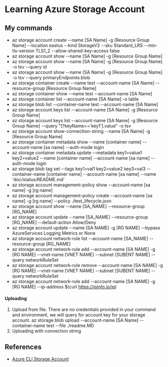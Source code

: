 # Learning Azure Storage Account

## My commands
- az storage account create --name [SA Name] -g [Resource Group Name] --location eastus --kind StorageV2 --sku Standard_LRS --min-tls-version TLS1_2 --allow-shared-key-access false
- az storage account show --name [SA Name] -g [Resource Group Name]
- az storage account show --name [SA Name] -g [Resource Group Name] -o tsv --query id
- az storage account show --name [SA Name] -g [Resource Group Name] -o tsv --query primaryEndpoints.blob
- az storage container create --name test --account-name [SA Name] --resource-group [Resource Group Name]
- az storage container show --name test --account-name [SA Name]
- az storage container list --account-name [SA Name] -o table
- az storage blob list --container-name test --account-name [SA Name]
- az storage account keys list --account-name [SA Name] -g [Resource Group Name] 
- az storage account keys list --account-name [SA Name] -g [Resource Group Name] --query "[?keyName=='key1'].value" -o tsv
- az storage account show-connection-string --name [SA Name] -g [Resource Group Name]
- az storage container metadata show --name [container name] --account-name [sa name] --auth-mode login
- az storage container metadata update --metadata key1=value1 key2=value2  --name [container name] --account-name [sa name] --auth-mode login
- az storage blob tag set --tags key1=val1 key2=value2 key3=val3 --container-name [container name]  --account-name [sa name] --name 'doc/status/README.md'
- az storage account management-policy show --account-name [sa name] -g [rg name]
- az storage account management-policy create --account-name [sa name] -g [rg name] --policy ./test_lifecycle.json
- az storage account show --name [SA_NAME] --resource-group [RG_NAME]
- az storage account update --name [SA_NAME] --resource-group [RG_NAME] --default-action Allow/Deny
- az storage account update --name [SA NAME] -g [RG NAME] --bypass  AzureServices Logging Metrics  or None
- az storage account network-rule list --account-name [SA_NAME] --resource-group [RG_NAME]
- az storage account network-rule add --account-name [SA NAME] -g [RG NAME] --vnet-name [VNET NAME] --subnet [SUBENT NAME]  --query networkRuleSet
- az storage account network-rule remove --account-name [SA NAME] -g [RG NAME] --vnet-name [VNET NAME] --subnet [SUBENT NAME]  --query networkRuleSet
- az storage account network-rule add --account-name [SA NAME] -g [RG NAME] --ip-address $(curl https://ipinfo.io/ip)

#### Uploading
1. Upload from file. There are no credentials provided in your command and environment, we will query for account key for your storage account.
   az storage blob upload --account-name [SA Name] --container-name test --file ./readme.MD
2. Uploading with connection string


## References
- [Azure CLI Storage Account](https://learn.microsoft.com/en-us/cli/azure/storage/account?view=azure-cli-latest)